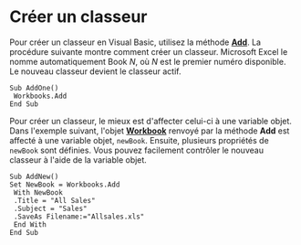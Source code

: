 
# Créer un classeur

Pour créer un classeur en Visual Basic, utilisez la méthode  **[Add](ea9f2a2c-3cad-0c35-37b5-82da2f24b876.md)**. La procédure suivante montre comment créer un classeur. Microsoft Excel le nomme automatiquement Book _N_, où _N_ est le premier numéro disponible. Le nouveau classeur devient le classeur actif.


```
Sub AddOne() 
 Workbooks.Add 
End Sub
```


Pour créer un classeur, le mieux est d'affecter celui-ci à une variable objet. Dans l'exemple suivant, l'objet  **[Workbook](8c00aa60-c974-eed3-0812-3c9625eb0d4c.md)** renvoyé par la méthode **Add** est affecté à une variable objet, `newBook`. Ensuite, plusieurs propriétés de  `newBook` sont définies. Vous pouvez facilement contrôler le nouveau classeur à l'aide de la variable objet.




```
Sub AddNew() 
Set NewBook = Workbooks.Add 
 With NewBook 
 .Title = "All Sales" 
 .Subject = "Sales" 
 .SaveAs Filename:="Allsales.xls" 
 End With 
End Sub
```

